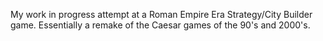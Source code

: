 My work in progress attempt at a Roman Empire Era Strategy/City Builder game. Essentially a remake of the Caesar games of the 90's and 2000's.
